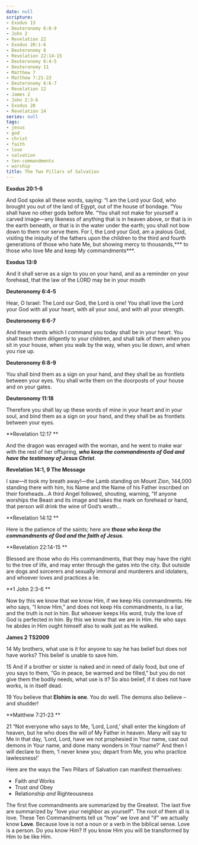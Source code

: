 ```yaml
---
date: null
scripture:
- Exodus 13
- Deuteronomy 6:8-9
- John 2
- Revelation 22
- Exodus 20:1-6
- Deuteronomy 6
- Revelation 22:14-15
- Deuteronomy 6:4-5
- Deuteronomy 11
- Matthew 7
- Matthew 7:21-23
- Deuteronomy 6:6-7
- Revelation 12
- James 2
- John 2:3-6
- Exodus 20
- Revelation 14
series: null
tags:
- jesus
- god
- christ
- faith
- love
- salvation
- ten-commandments
- worship
title: The Two Pillars of Salvation
---
```



**Exodus 20:1-6**

And God spoke all these words, saying: “I am the Lord your God, who brought you out of the land of Egypt, out of the house of bondage. “You shall have no other gods before Me. “You shall not make for yourself a carved image—any likeness of anything that is in heaven above, or that is in the earth beneath, or that is in the water under the earth; you shall not bow down to them nor serve them. For I, the Lord your God, am a jealous God, visiting the iniquity of the fathers upon the children to the third and fourth generations of those who hate Me, but showing mercy to thousands,*** to those who love Me and keep My commandments***.

**Exodus 13:9**

And it shall serve as a sign to you on your hand, and as a reminder on your forehead, that the law of the LORD may be in your mouth

**Deuteronomy 6:4-5**

Hear, O Israel: The Lord our God, the Lord is one! You shall love the Lord your God with all your heart, with all your soul, and with all your strength.

**Deuteronomy 6:6-7**

And these words which I command you today shall be in your heart. You shall teach them diligently to your children, and shall talk of them when you sit in your house, when you walk by the way, when you lie down, and when you rise up.

**Deuteronomy 6:8-9**

You shall bind them as a sign on your hand, and they shall be as frontlets between your eyes. You shall write them on the doorposts of your house and on your gates.

**Deuteronomy 11:18**

Therefore you shall lay up these words of mine in your heart and in your soul, and bind them as a sign on your hand, and they shall be as frontlets between your eyes.

**Revelation 12:17 **

And the dragon was enraged with the woman, and he went to make war with the rest of her offspring, ***who keep the commandments of God and have the testimony of Jesus Christ***.

**Revelation 14:1, 9 The Message**

I saw—it took my breath away!—the Lamb standing on Mount Zion, 144,000 standing there with him, his Name and the Name of his Father inscribed on their foreheads...A third Angel followed, shouting, warning, “If anyone worships the Beast and its image and takes the mark on forehead or hand, that person will drink the wine of God’s wrath…

**Revelation 14:12 **

Here is the patience of the saints; here are ***those who keep the commandments of God and the faith of Jesus***.

**Revelation 22:14-15 **

Blessed are those who do His commandments, that they may have the right to the tree of life, and may enter through the gates into the city. But outside are dogs and sorcerers and sexually immoral and murderers and idolaters, and whoever loves and practices a lie.

**1 John 2:3-6 **

Now by this we know that we know Him, if we keep His commandments. He who says, “I know Him,” and does not keep His commandments, is a liar, and the truth is not in him. But whoever keeps His word, truly the love of God is perfected in him. By this we know that we are in Him. He who says he abides in Him ought himself also to walk just as He walked.

**James 2 TS2009**

14 My brothers, what use is it for anyone to say he has belief but does not have works? This belief is unable to save him.

15 And if a brother or sister is naked and in need of daily food, but one of you says to them, “Go in peace, be warmed and be filled,” but you do not give them the bodily needs, what use is it? So also belief, if it does not have works, is in itself dead.

19 You believe that **Elohim is one**. You do well. The demons also believe – and shudder!

**Matthew 7:21-23 **

21 “Not everyone who says to Me, ‘Lord, Lord,’ shall enter the kingdom of heaven, but he who does the will of My Father in heaven. Many will say to Me in that day, ‘Lord, Lord, have we not prophesied in Your name, cast out demons in Your name, and done many wonders in Your name?’ And then I will declare to them, ‘I never knew you; depart from Me, you who practice lawlessness!’

Here are the ways the Two Pillars of Salvation can manifest themselves:

- Faith *and* Works
- Trust *and* Obey
- Relationship *and* Righteousness

The first five commandments are summarized by the Greatest. The last five are summarized by "love your neighbor as yourself". The root of them all is love. These Ten Commandments tell us “how” we love and "if" we actually know **Love**. Because love is not a noun or a verb in the biblical sense. Love is a person. Do you know Him? If you know Him you will be transformed by Him to be like Him.